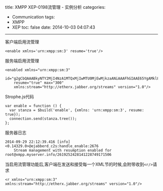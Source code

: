 title: XMPP XEP-0198流管理 - 实例分析
categories:
  - Communication
tags:
  - XMPP
  - XEP
toc: false
date: 2014-10-03 04:07:43
---

客户端启用流管理
```
<enable xmlns='urn:xmpp:sm:3' resume='true'/>
```

服务端启用流管理

```
<enabled xmlns="urn:xmpp:sm:3"
    id="g2gCbQAAABkyNTY2MjI4NzA1MTQxMjIwMTU0MjEwMjkzaANiAAAFhGIAAE65YgAMkl8="
    resume="true" max="300"
    xmlns:stream="http://etherx.jabber.org/streams" version="1.0"/>
```

Strophe.js代码

```
var enable = function () {
  var stanza = $build('enable', {xmlns: 'urn:xmpp:sm:3', resume: true});
  connection.send(stanza.tree());
};
```

服务器日志

```
2014-09-29 22:12:39.416 [info] <0.14329.0>@ejabberd_c2s:handle_enable:2676
    Stream management with resumption enabled for root@xmpp.myserver.info/2619252428141228749171506
```

当启用流管理功能后,客户端在发送和接受每一个XML节的时候,会附带收到`<r/>`请求

```
<r xmlns="urn:xmpp:sm:3" xmlns:stream="http://etherx.jabber.org/streams" version="1.0"/>
```
